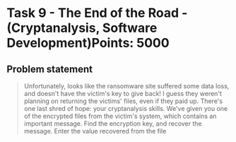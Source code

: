 # Task 9 - The End of the Road - (Cryptanalysis, Software Development)Points: 5000

## Problem statement

> Unfortunately, looks like the ransomware site suffered some data loss, and doesn't have the victim's key to give back! I guess they weren't planning on returning the victims' files, even if they paid up.
> There's one last shred of hope: your cryptanalysis skills. We've given you one of the encrypted files from the victim's system, which contains an important message. Find the encryption key, and recover the message.
> Enter the value recovered from the file



```python

```
